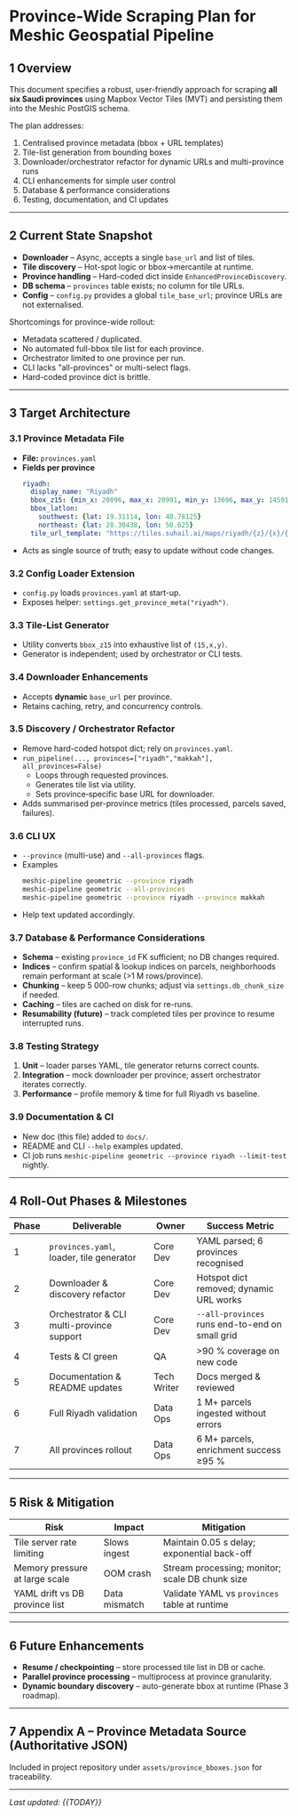 # Province-Wide Scraping Plan for Meshic Geospatial Pipeline

## 1  Overview
This document specifies a robust, user-friendly approach for scraping **all six Saudi provinces** using Mapbox Vector Tiles (MVT) and persisting them into the Meshic PostGIS schema.

The plan addresses:
1. Centralised province metadata (bbox + URL templates)
2. Tile-list generation from bounding boxes
3. Downloader/orchestrator refactor for dynamic URLs and multi-province runs
4. CLI enhancements for simple user control
5. Database & performance considerations
6. Testing, documentation, and CI updates

---

## 2  Current State Snapshot
* **Downloader** – Async, accepts a single `base_url` and list of tiles.
* **Tile discovery** – Hot-spot logic or bbox→mercantile at runtime.
* **Province handling** – Hard-coded dict inside `EnhancedProvinceDiscovery`.
* **DB schema** – `provinces` table exists; no column for tile URLs.
* **Config** – `config.py` provides a global `tile_base_url`; province URLs are not externalised.

Shortcomings for province-wide rollout:
* Metadata scattered / duplicated.
* No automated full-bbox tile list for each province.
* Orchestrator limited to one province per run.
* CLI lacks "all-provinces" or multi-select flags.
* Hard-coded province dict is brittle.

---

## 3  Target Architecture
### 3.1 Province Metadata File
* **File:** `provinces.yaml`
* **Fields per province**
  ```yaml
  riyadh:
    display_name: "Riyadh"
    bbox_z15: {min_x: 20096, max_x: 20991, min_y: 13696, max_y: 14591}
    bbox_latlon:
      southwest: {lat: 19.31114, lon: 40.78125}
      northeast: {lat: 28.30438, lon: 50.625}
    tile_url_template: "https://tiles.suhail.ai/maps/riyadh/{z}/{x}/{y}.vector.pbf"
  ```
* Acts as single source of truth; easy to update without code changes.

### 3.2 Config Loader Extension
* `config.py` loads `provinces.yaml` at start-up.
* Exposes helper: `settings.get_province_meta("riyadh")`.

### 3.3 Tile-List Generator
* Utility converts `bbox_z15` into exhaustive list of `(15,x,y)`.
* Generator is independent; used by orchestrator or CLI tests.

### 3.4 Downloader Enhancements
* Accepts **dynamic** `base_url` per province.
* Retains caching, retry, and concurrency controls.

### 3.5 Discovery / Orchestrator Refactor
* Remove hard-coded hotspot dict; rely on `provinces.yaml`.
* `run_pipeline(..., provinces=["riyadh","makkah"], all_provinces=False)`
  * Loops through requested provinces.
  * Generates tile list via utility.
  * Sets province‐specific base URL for downloader.
* Adds summarised per-province metrics (tiles processed, parcels saved, failures).

### 3.6 CLI UX
* `--province` (multi-use) and `--all-provinces` flags.
* Examples
  ```bash
  meshic-pipeline geometric --province riyadh
  meshic-pipeline geometric --all-provinces
  meshic-pipeline geometric --province riyadh --province makkah
  ```
* Help text updated accordingly.

### 3.7 Database & Performance Considerations
* **Schema** – existing `province_id` FK sufficient; no DB changes required.
* **Indices** – confirm spatial & lookup indices on parcels, neighborhoods remain performant at scale (>1 M rows/province).
* **Chunking** – keep 5 000-row chunks; adjust via `settings.db_chunk_size` if needed.
* **Caching** – tiles are cached on disk for re-runs.
* **Resumability (future)** – track completed tiles per province to resume interrupted runs.

### 3.8 Testing Strategy
1. **Unit** – loader parses YAML, tile generator returns correct counts.
2. **Integration** – mock downloader per province; assert orchestrator iterates correctly.
3. **Performance** – profile memory & time for full Riyadh vs baseline.

### 3.9 Documentation & CI
* New doc (this file) added to `docs/`.
* README and CLI `--help` examples updated.
* CI job runs `meshic-pipeline geometric --province riyadh --limit-test` nightly.

---

## 4  Roll-Out Phases & Milestones
| Phase | Deliverable | Owner | Success Metric |
|-------|-------------|-------|----------------|
| 1 | `provinces.yaml`, loader, tile generator | Core Dev | YAML parsed; 6 provinces recognised |
| 2 | Downloader & discovery refactor | Core Dev | Hotspot dict removed; dynamic URL works |
| 3 | Orchestrator & CLI multi-province support | Core Dev | `--all-provinces` runs end-to-end on small grid |
| 4 | Tests & CI green | QA | >90 % coverage on new code |
| 5 | Documentation & README updates | Tech Writer | Docs merged & reviewed |
| 6 | Full Riyadh validation | Data Ops | 1 M+ parcels ingested without errors |
| 7 | All provinces rollout | Data Ops | 6 M+ parcels, enrichment success ≥95 % |

---

## 5  Risk & Mitigation
| Risk | Impact | Mitigation |
|------|--------|-----------|
| Tile server rate limiting | Slows ingest | Maintain 0.05 s delay; exponential back-off |
| Memory pressure at large scale | OOM crash | Stream processing; monitor; scale DB chunk size |
| YAML drift vs DB province list | Data mismatch | Validate YAML vs `provinces` table at runtime |

---

## 6  Future Enhancements
* **Resume / checkpointing** – store processed tile list in DB or cache.
* **Parallel province processing** – multiprocess at province granularity.
* **Dynamic boundary discovery** – auto-generate bbox at runtime (Phase 3 roadmap).

---

## 7  Appendix A – Province Metadata Source (Authoritative JSON)
Included in project repository under `assets/province_bboxes.json` for traceability.

---

_Last updated: {{TODAY}}_ 